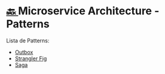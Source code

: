 <h1><a href="https://github.com/everaldofilho/microservice-architecture"> 🔙 </a> Microservice Architecture - Patterns </h1>

Lista de Patterns:

- [Outbox](./outbox)
- [Strangler Fig](./strangler)
- [Saga](./saga)